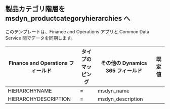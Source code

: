 ## <a name="product-category-hierarchies-to-msdyn_productcategoryhierarchies"></a>製品カテゴリ階層を msdyn_productcategoryhierarchies へ

このテンプレートは、Finance and Operations アプリと Common Data Service 間でデータを同期します。

Finance and Operations フィールド | タイプのマッピング | その他の Dynamics 365 フィールド | 既定値
---|---|---|---
HIERARCHYNAME | = | msdyn_name | 
HIERARCHYDESCRIPTION | = | msdyn_description | 
